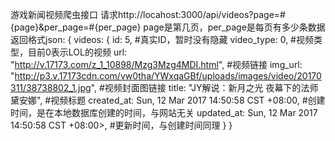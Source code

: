 游戏新闻视频爬虫接口
请求http://locahost:3000/api/videos?page=#{page}&per_page=#{per_page}
page是第几页，per_page是每页有多少条数据
返回格式json:
{
  videos:
  {
    id: 5,  #真实ID，暂时没有隐藏
    video_type: 0,  #视频类型，目前0表示LOL的视频
    url: "http://v.17173.com/z_1_10898/Mzg3Mzg4MDI.html",  #视频链接
    img_url: "http://p3.v.17173cdn.com/vw0tha/YWxqaGBf/uploads/images/video/20170311/38738802_1.jpg",  #视频封面图链接
    title: "JY解说：新月之光  夜幕下的法师黛安娜",    #视频标题
    created_at: Sun, 12 Mar 2017 14:50:58 CST +08:00,   #创建时间，是在本地数据库创建的时间，与网站无关
    updated_at: Sun, 12 Mar 2017 14:50:58 CST +08:00>,  #更新时间，与创建时间同理
  }
}